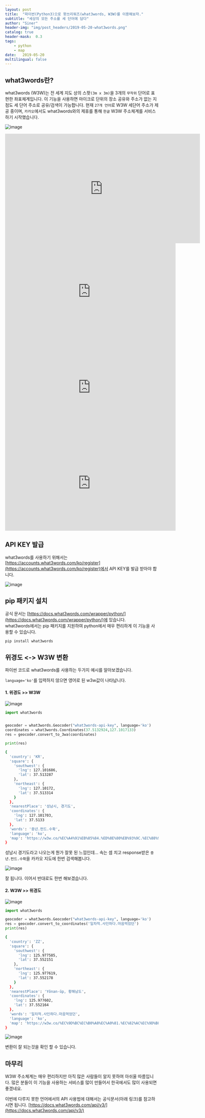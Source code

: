 ```yaml
---
layout: post
title:  "파이썬(Python3)으로 왓쓰리워즈(what3words, W3W)를 이용해보자."
subtitle: "세상의 모든 주소를 세 단어에 담다"
author: "Siner"
header-img: "img/post_headers/2019-05-20-what3words.png"
catalog: true
header-mask:  0.3
tags:
    - python
    - map
date:   2019-05-20
multilingual: false
---
```


## what3words란?

what3words (W3W)는 전 세계 지도 상의 스팟`(3m x 3m)`을 3개의 `무작위` 단어로 표현한 좌표체계입니다.
이 기능을 사용하면 마이크로 단위의 장소 공유와 주소가 없는 지점도 세 단어 주소로 공유/검색이 가능합니다.
현재 `27개 언어`로 W3W 세단어 주소가 제공 중이며, `카카오`에서도 what3words와의 제휴를 통해 `한글` W3W 주소체계를 서비스 하기 시작했습니다.

![image](https://img1.daumcdn.net/thumb/R1280x0/?scode=mtistory&fname=http%3A%2F%2Fcfile2.uf.tistory.com%2Fimage%2F994AD3385CA1AF9C2EDECC)
<iframe title="[카카오맵] what3words 기능 사용 튜토리얼" width="640" height="360" src="https://play-tv.kakao.com/embed/player/cliplink/397055543?service=kakao_tv" allowfullscreen frameborder="0" scrolling="no" allow="autoplay"></iframe>
<iframe width="560" height="315" src="https://www.youtube.com/embed/rsVt5sjXqHg" frameborder="0" allow="accelerometer; autoplay; encrypted-media; gyroscope; picture-in-picture" allowfullscreen></iframe>
<iframe width="560" height="315" src="https://www.youtube.com/embed/KHi4xQpwohY" frameborder="0" allow="accelerometer; autoplay; encrypted-media; gyroscope; picture-in-picture" allowfullscreen></iframe>
<iframe width="560" height="315" src="https://www.youtube.com/embed/RFRmSwIiiF8" frameborder="0" allow="accelerometer; autoplay; encrypted-media; gyroscope; picture-in-picture" allowfullscreen></iframe>

## API KEY 발급

what3words를 사용하기 위해서는 [https://accounts.what3words.com/ko/register](https://accounts.what3words.com/ko/register)에서 API KEY를 발급 받아야 합니다.

![image](https://user-images.githubusercontent.com/34048253/58021622-5a095900-7b46-11e9-9799-7f803742eaeb.png)

## pip 패키지 설치

공식 문서는 [https://docs.what3words.com/wrapper/python/](https://docs.what3words.com/wrapper/python/)에 있습니다.<br>
what3words에서는 pip 패키지를 지원하여 python에서 매우 편리하게 이 기능을 사용할 수 있습니다.


```bash
pip install what3words
```

## 위경도 <-> W3W 변환

파이썬 코드로 what3words를 사용하는 두가지 예시를 알아보겠습니다.

`language='ko'`를 입력하지 않으면 영어로 된 w3w값이 나타납니다.

<h4>1. 위경도 >> W3W</h4>

![image](https://user-images.githubusercontent.com/34048253/58022435-6a223800-7b48-11e9-8b15-422af3083b4c.png)

```python
import what3words


geocoder = what3words.Geocoder("what3words-api-key", language='ko')
coordinates = what3words.Coordinates(37.5132924,127.1017133)
res = geocoder.convert_to_3wa(coordinates)

print(res)
```
```bash
{
  'country': 'KR',
  'square': {
    'southwest': {
      'lng': 127.101686,
      'lat': 37.513287
    },
    'northeast': {
      'lng': 127.10172,
      'lat': 37.513314
    }
  },
  'nearestPlace': '성남시, 경기도',
  'coordinates': {
    'lng': 127.101703,
    'lat': 37.5133
  }, 
  'words': '중년.펀드.수확', 
  'language': 'ko', 
  'map': 'https://w3w.co/%EC%A4%91%EB%85%84.%ED%8E%80%EB%93%9C.%EC%88%98%ED%99%95'
}
```

성남시 경기도라고 나오는게 뭔가 잘못 된 느낌인데...
속는 셈 치고 response받은 `중년.펀드.수확`을 카카오 지도에 한번 검색해봅니다.

![image](https://user-images.githubusercontent.com/34048253/58022950-92f6fd00-7b49-11e9-9880-2bd950e747f2.png)

잘 됩니다. 이어서 반대로도 한번 해보겠습니다.

<h4>2. W3W >> 위경도</h4>

![image](https://user-images.githubusercontent.com/34048253/58023529-f7668c00-7b4a-11e9-9bb8-29896adb431e.png)


```python
import what3words

geocoder = what3words.Geocoder("what3words-api-key", language='ko')
res = geocoder.convert_to_coordinates('일차적.사인하다.마음먹었던')
print(res)
```
```bash
{
  'country': 'ZZ',
  'square': {
    'southwest': {
      'lng': 125.977585,
      'lat': 37.552151
    }, 
    'northeast': {
      'lng': 125.977619, 
      'lat': 37.552178
    }
  },
  'nearestPlace': 'Yŏnan-ŭp, 황해남도', 
  'coordinates': {
    'lng': 125.977602, 
    'lat': 37.552164
  },
  'words': '일차적.사인하다.마음먹었던', 
  'language': 'ko', 
  'map': 'https://w3w.co/%EC%9D%BC%EC%B0%A8%EC%A0%81.%EC%82%AC%EC%9D%B8%ED%95%98%EB%8B%A4.%EB%A7%88%EC%9D%8C%EB%A8%B9%EC%97%88%EB%8D%98'
}
```

![image](https://user-images.githubusercontent.com/34048253/58024040-452fc400-7b4c-11e9-9295-3d9bf5e4210b.png)

변환이 잘 되는것을 확인 할 수 있습니다.

## 마무리

W3W 주소체계는 매우 편리하지만 아직 많은 사람들이 알지 못하여 아쉬울 따름입니다.
많은 분들이 이 기능을 사용하는 서비스를 많이 만들어서 한국에서도 많이 사용되면 좋겠네요.

이번에 다루지 못한 언어에서의 API 사용법에 대해서는 공식문서(아래 링크)를 참고하시면 됩니다.
[https://docs.what3words.com/api/v3/](https://docs.what3words.com/api/v3/) 
